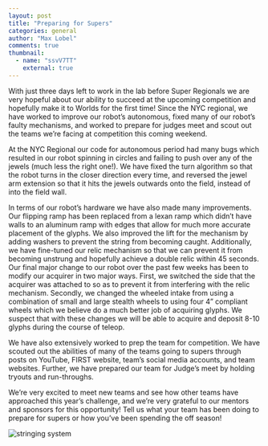 ```yaml
---
layout: post
title: "Preparing for Supers"
categories: general
author: "Max Lobel"
comments: true
thumbnail:
  - name: "ssvV7TT"
    external: true
---
```


With just three days left to work in the lab before Super Regionals we are very hopeful about our ability to succeed at the upcoming competition and hopefully make it to Worlds for the first time! Since the NYC regional, we have worked to improve our robot’s autonomous, fixed many of our robot’s faulty mechanisms, and worked to prepare for judges meet and scout out the teams we’re facing at competition this coming weekend.

At the NYC Regional our code for autonomous period had many bugs which resulted in our robot spinning in circles and failing to push over any of the jewels (much less the right one!). We have fixed the turn algorithm so that the robot turns in the closer direction every time, and reversed the jewel arm extension so that it hits the jewels outwards onto the field, instead of into the field wall.

In terms of our robot’s hardware we have also made many improvements. Our flipping ramp has been replaced from a lexan ramp which didn’t have walls to an aluminum ramp with edges that allow for much more accurate placement of the glyphs. We also improved the lift for the mechanism by adding washers to prevent the string from becoming caught. Additionally, we have fine-tuned our relic mechanism so that we can prevent it from becoming unstrung and hopefully achieve a double relic within 45 seconds. Our final major change to our robot over the past few weeks has been to modify our acquirer in two major ways. First, we switched the side that the acquirer was attached to so as to prevent it from interfering with the relic mechanism. Secondly, we changed the wheeled intake from using a combination of small and large stealth wheels to using four 4” compliant wheels which we believe do a much better job of acquiring glyphs. We suspect that with these changes we will be able to acquire and deposit 8-10 glyphs during the course of teleop.

We have also extensively worked to prep the team for competition. We have scouted out the abilities of many of the teams going to supers through posts on YouTube, FIRST website, team’s social media accounts, and team websites. Further, we have prepared our team for Judge’s meet by holding tryouts and run-throughs.

We’re very excited to meet new teams and see how other teams have approached this year’s challenge, and we’re very grateful to our mentors and sponsors for this opportunity! Tell us what your team has been doing to prepare for supers or how you’ve been spending the off season!

![stringing system](https://imgur.com/R26kksh.jpg)
